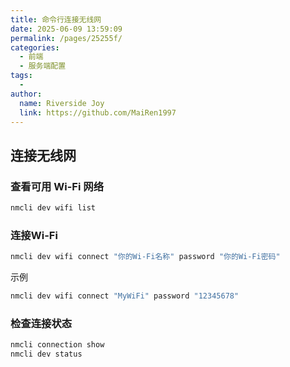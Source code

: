 ```yaml
---
title: 命令行连接无线网
date: 2025-06-09 13:59:09
permalink: /pages/25255f/
categories:
  - 前端
  - 服务端配置
tags:
  - 
author: 
  name: Riverside Joy
  link: https://github.com/MaiRen1997
---
```

## 连接无线网

### **查看可用 Wi-Fi 网络**

```sh
nmcli dev wifi list
```

### 连接Wi-Fi

```sh
nmcli dev wifi connect "你的Wi-Fi名称" password "你的Wi-Fi密码"
```

示例

```sh
nmcli dev wifi connect "MyWiFi" password "12345678"
```

### **检查连接状态**

```sh
nmcli connection show
nmcli dev status
```

